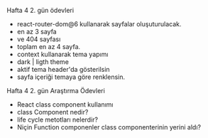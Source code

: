 Hafta 4 2. gün ödevleri
- react-router-dom@6 kullanarak  sayfalar oluşuturulacak.
- en az 3 sayfa
- ve 404 sayfası
- toplam en az 4 sayfa.
- context kullanarak tema yapımı
- dark | ligth theme
- aktif tema header'da gösterilsin
- sayfa içeriği temaya göre renklensin.

Hafta 4 2. gün Araştırma Ödevleri
- React class component kullanımı
- class Component nedir?
- life cycle metotları nelerdir?
- Niçin Function componenler class componenterinin yerini aldı?

